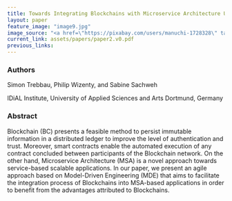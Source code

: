 ```yaml
---
title: Towards Integrating Blockchains with Microservice Architecture Using Model-Driven Engineering
layout: paper
feature_image: "image9.jpg"
image_source: "<a href=\"https://pixabay.com/users/manuchi-1728328\" target=\"_blank\">Manuchi</a>"
current_link: assets/papers/paper2.v0.pdf
previous_links:
---
```


### Authors

Simon Trebbau,
Philip Wizenty, and
Sabine Sachweh

IDiAL Institute, University of Applied Sciences and Arts Dortmund, Germany

### Abstract

Blockchain (BC) presents a feasible method to persist immutable information in a
distributed ledger to improve the level of authentication and trust. Moreover,
smart contracts enable the automated execution of any contract concluded between
participants of the Blockchain network. On the other hand, Microservice
Architecture (MSA) is a novel approach towards service-based scalable
applications. In our paper, we present an agile approach based on Model-Driven
Engineering (MDE) that aims to facilitate the integration process of Blockchains
into MSA-based applications in order to benefit from the advantages attributed
to Blockchains.